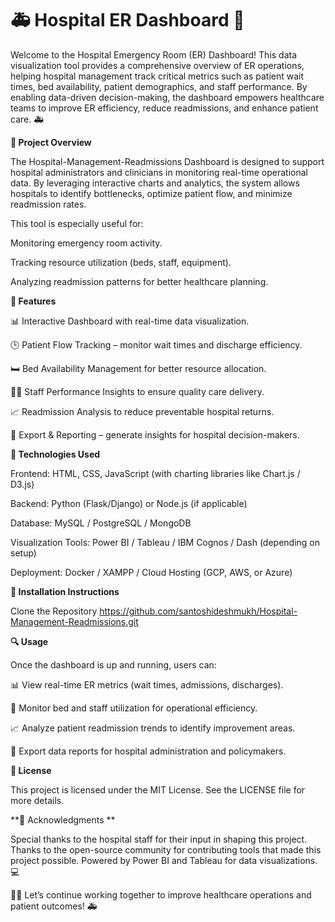 # 🚑 Hospital ER Dashboard 🏥
Welcome to the Hospital Emergency Room (ER) Dashboard!
This data visualization tool provides a comprehensive overview of ER operations, helping hospital management track critical metrics such as patient wait times, bed availability, patient demographics, and staff performance.
By enabling data-driven decision-making, the dashboard empowers healthcare teams to improve ER efficiency, reduce readmissions, and enhance patient care. 🚑

**📌 Project Overview**


The Hospital-Management-Readmissions Dashboard is designed to support hospital administrators and clinicians in monitoring real-time operational data. By leveraging interactive charts and analytics, the system allows hospitals to identify bottlenecks, optimize patient flow, and minimize readmission rates.

This tool is especially useful for:

Monitoring emergency room activity.

Tracking resource utilization (beds, staff, equipment).

Analyzing readmission patterns for better healthcare planning.

**🎯 Features**


📊 Interactive Dashboard with real-time data visualization.

🕒 Patient Flow Tracking – monitor wait times and discharge efficiency.

🛏️ Bed Availability Management for better resource allocation.

👨‍⚕️ Staff Performance Insights to ensure quality care delivery.

📈 Readmission Analysis to reduce preventable hospital returns.

📂 Export & Reporting – generate insights for hospital decision-makers.

**🔧 Technologies Used**

Frontend: HTML, CSS, JavaScript (with charting libraries like Chart.js / D3.js)

Backend: Python (Flask/Django) or Node.js (if applicable)

Database: MySQL / PostgreSQL / MongoDB

Visualization Tools: Power BI / Tableau / IBM Cognos / Dash (depending on setup)

Deployment: Docker / XAMPP / Cloud Hosting (GCP, AWS, or Azure)


**🚀 Installation Instructions**

Clone the Repository
https://github.com/santoshideshmukh/Hospital-Management-Readmissions.git

**🔍 Usage**


Once the dashboard is up and running, users can:

📊 View real-time ER metrics (wait times, admissions, discharges).

🏥 Monitor bed and staff utilization for operational efficiency.

📈 Analyze patient readmission trends to identify improvement areas.

📝 Export data reports for hospital administration and policymakers.

**📝 License**


This project is licensed under the MIT License. See the LICENSE file for more details.

**🙏 Acknowledgments **

Special thanks to the hospital staff for their input in shaping this project. Thanks to the open-source community for contributing tools that made this project possible. Powered by Power BI and Tableau for data visualizations. 💻

👨‍⚕️ Let’s continue working together to improve healthcare operations and patient outcomes! 🚑





